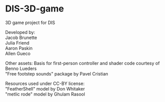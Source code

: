 # DIS-3D-game
3D game project for DIS

Developed by:  
Jacob Brunette  
Julia Friend  
Aaron Paskin  
Allen Gueco  

Other assets:
Basis for first-person controller and shader code courtesy of Benno Lueders  
"Free footstep sounds" package by Pavel Cristian  

Resources used under CC-BY license:  
"FeatherShell" model by Don Whitaker  
"metlic rode" model by Ghulam Rasool  

